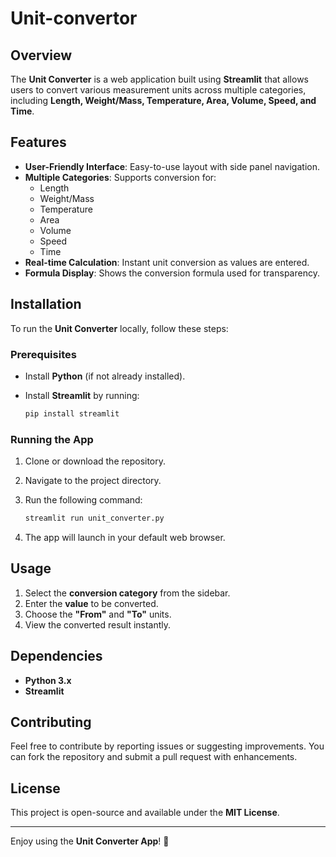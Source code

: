 # Unit-convertor
## Overview
The **Unit Converter** is a web application built using **Streamlit** that allows users to convert various measurement units across multiple categories, including **Length, Weight/Mass, Temperature, Area, Volume, Speed, and Time**.

## Features
- **User-Friendly Interface**: Easy-to-use layout with side panel navigation.
- **Multiple Categories**: Supports conversion for:
  - Length
  - Weight/Mass
  - Temperature
  - Area
  - Volume
  - Speed
  - Time
- **Real-time Calculation**: Instant unit conversion as values are entered.
- **Formula Display**: Shows the conversion formula used for transparency.

## Installation
To run the **Unit Converter** locally, follow these steps:

### Prerequisites
- Install **Python** (if not already installed).
- Install **Streamlit** by running:

  ```bash
  pip install streamlit
  ```

### Running the App
1. Clone or download the repository.
2. Navigate to the project directory.
3. Run the following command:

   ```bash
   streamlit run unit_converter.py
   ```

4. The app will launch in your default web browser.

## Usage
1. Select the **conversion category** from the sidebar.
2. Enter the **value** to be converted.
3. Choose the **"From"** and **"To"** units.
4. View the converted result instantly.

## Dependencies
- **Python 3.x**
- **Streamlit**

## Contributing
Feel free to contribute by reporting issues or suggesting improvements. You can fork the repository and submit a pull request with enhancements.

## License
This project is open-source and available under the **MIT License**.

---

Enjoy using the **Unit Converter App**! 🚀
